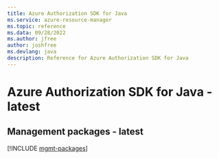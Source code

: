 ```yaml
---
title: Azure Authorization SDK for Java
ms.service: azure-resource-manager
ms.topic: reference
ms.data: 09/28/2022
ms.author: jfree
author: joshfree
ms.devlang: java
description: Reference for Azure Authorization SDK for Java
---
```

# Azure Authorization SDK for Java - latest

## Management packages - latest
[!INCLUDE [mgmt-packages](authorization-mgmt-index.md)]